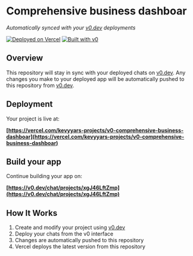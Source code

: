 # Comprehensive business dashboar

*Automatically synced with your [v0.dev](https://v0.dev) deployments*

[![Deployed on Vercel](https://img.shields.io/badge/Deployed%20on-Vercel-black?style=for-the-badge&logo=vercel)](https://vercel.com/kevyyars-projects/v0-comprehensive-business-dashboar)
[![Built with v0](https://img.shields.io/badge/Built%20with-v0.dev-black?style=for-the-badge)](https://v0.dev/chat/projects/xgJ46LftZmp)

## Overview

This repository will stay in sync with your deployed chats on [v0.dev](https://v0.dev).
Any changes you make to your deployed app will be automatically pushed to this repository from [v0.dev](https://v0.dev).

## Deployment

Your project is live at:

**[https://vercel.com/kevyyars-projects/v0-comprehensive-business-dashboar](https://vercel.com/kevyyars-projects/v0-comprehensive-business-dashboar)**

## Build your app

Continue building your app on:

**[https://v0.dev/chat/projects/xgJ46LftZmp](https://v0.dev/chat/projects/xgJ46LftZmp)**

## How It Works

1. Create and modify your project using [v0.dev](https://v0.dev)
2. Deploy your chats from the v0 interface
3. Changes are automatically pushed to this repository
4. Vercel deploys the latest version from this repository
